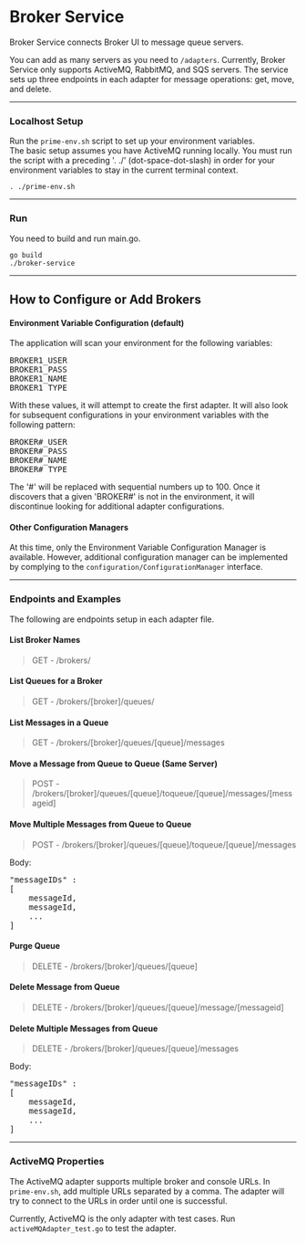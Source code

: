 # Broker Service

Broker Service connects Broker UI to message queue servers.

You can add as many servers as you need to <code>/adapters</code>.
Currently, Broker Service only supports ActiveMQ, RabbitMQ, and SQS servers.
The service sets up three endpoints in each adapter for message operations: get, move, and delete.

***

### Localhost Setup
Run the <code>prime-env.sh</code> script to set up your environment variables.  
The basic setup assumes you have ActiveMQ running locally.  You must run the script
with a preceding '. ./' (dot-space-dot-slash) in order for your environment variables 
to stay in the current terminal context.

<pre><code>. ./prime-env.sh</code></pre>

***

### Run
You need to build and run main.go.

<pre>
<code>go build</code>
<code>./broker-service</code>
</pre>

***

## How to Configure or Add Brokers

#### Environment Variable Configuration (default)
The application will scan your environment for the following variables:

<pre>
BROKER1_USER
BROKER1_PASS
BROKER1_NAME
BROKER1_TYPE
</pre>

With these values, it will attempt to create the first adapter.
It will also look for subsequent configurations in your environment variables with the
following pattern:

<pre>
BROKER#_USER
BROKER#_PASS
BROKER#_NAME
BROKER#_TYPE
</pre>

The '#' will be replaced with sequential numbers up to 100.  Once it discovers that a given 
'BROKER#' is not in the environment, it will discontinue looking for additional adapter 
configurations.

#### Other Configuration Managers
At this time, only the Environment Variable Configuration Manager is available.  However,
additional configuration manager can be implemented by complying to the `configuration/ConfigurationManager`
interface. 
***
### Endpoints and Examples

The following are endpoints setup in each adapter file.

#### List Broker Names
>GET - /brokers/

#### List Queues for a Broker
>GET - /brokers/[broker]/queues/

#### List Messages in a Queue
>GET - /brokers/[broker]/queues/[queue]/messages

#### Move a Message from Queue to Queue (Same Server)
>POST - /brokers/[broker]/queues/[queue]/toqueue/[queue]/messages/[messageid] 

#### Move Multiple Messages from Queue to Queue
>POST - /brokers/[broker]/queues/[queue]/toqueue/[queue]/messages 

Body:
<pre>
"messageIDs" :
[
    messageId,
    messageId,
    ...
]
</pre>

#### Purge Queue
>DELETE - /brokers/[broker]/queues/[queue]

#### Delete Message from Queue
>DELETE - /brokers/[broker]/queues/[queue]/message/[messageid]

#### Delete Multiple Messages from Queue
>DELETE - /brokers/[broker]/queues/[queue]/messages 

Body:
<pre>
"messageIDs" :
[
    messageId,
    messageId,
    ...
]
</pre>

***

### ActiveMQ Properties

The ActiveMQ adapter supports multiple broker and console URLs.
In <code>prime-env.sh</code>, add multiple URLs separated by a comma.
The adapter will try to connect to the URLs in order until one is successful.

Currently, ActiveMQ is the only adapter with test cases.
Run <code>activeMQAdapter_test.go</code> to test the adapter.